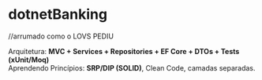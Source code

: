# dotnetBanking

//arrumado como o LOVS PEDIU

Arquitetura: **MVC + Services + Repositories + EF Core + DTOs + Tests (xUnit/Moq)**  
Aprendendo Princípios: **SRP/DIP (SOLID)**, Clean Code, camadas separadas.


